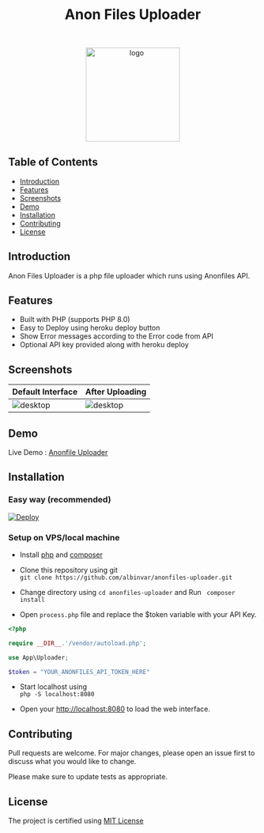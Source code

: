 <h1 align="center"> Anon Files Uploader </h1> <br>
<p align="center">
  <a href="https://anonfiles.com/">
    <img src="https://i.ibb.co/kJY81TL/Anon-Files.png" alt="logo" width="190" border="0">
  </a>
</p>


## Table of Contents

- [Introduction](#introduction)
- [Features](#features)
- [Screenshots](#screenshots)
- [Demo](#demo)
- [Installation](#installation)
- [Contributing](#contributing)
- [License](#license)

## Introduction

Anon Files Uploader is a php file uploader which runs using Anonfiles API. 

## Features

- Built with PHP (supports PHP 8.0)
- Easy to Deploy using heroku deploy button
- Show Error messages according to the Error code from API
- Optional API key provided along with heroku deploy

## Screenshots

|Default Interface|After Uploading|
|--|--|
|![desktop](https://i.ibb.co/8XPTDC8/IMG-20201219-090522.jpg)|![desktop](https://i.ibb.co/K96qn1j/IMG-20201219-090943.jpg)|


## Demo

Live Demo : <a href="https://anonfiles-uploader.herokuapp.com" target="_blank">Anonfile Uploader</a>

## Installation

### Easy way (recommended)

[![Deploy](https://www.herokucdn.com/deploy/button.svg)](https://heroku.com/deploy)

### Setup on VPS/local machine

* Install [php](https://www.php.net/downloads.php) and [composer](https://www.getcomposer.org)

* Clone this repository using git <br>
```git clone https://github.com/albinvar/anonfiles-uploader.git```

* Change directory using ```cd anonfiles-uploader``` and Run ``` composer install```

* Open ```process.php``` file and replace the $token variable with your API Key.

```php
<?php

require __DIR__.'/vendor/autoload.php';

use App\Uploader;

$token = "YOUR_ANONFILES_API_TOKEN_HERE"
```
* Start localhost using <br>```php -S localhost:8080```

* Open your [http://localhost:8080](http://localhost:8080) to load the web interface.

## Contributing

Pull requests are welcome. For major changes, please open an issue first to discuss what you would like to change.

Please make sure to update tests as appropriate.

## License

The project is certified using [MIT License](LICENSE)
